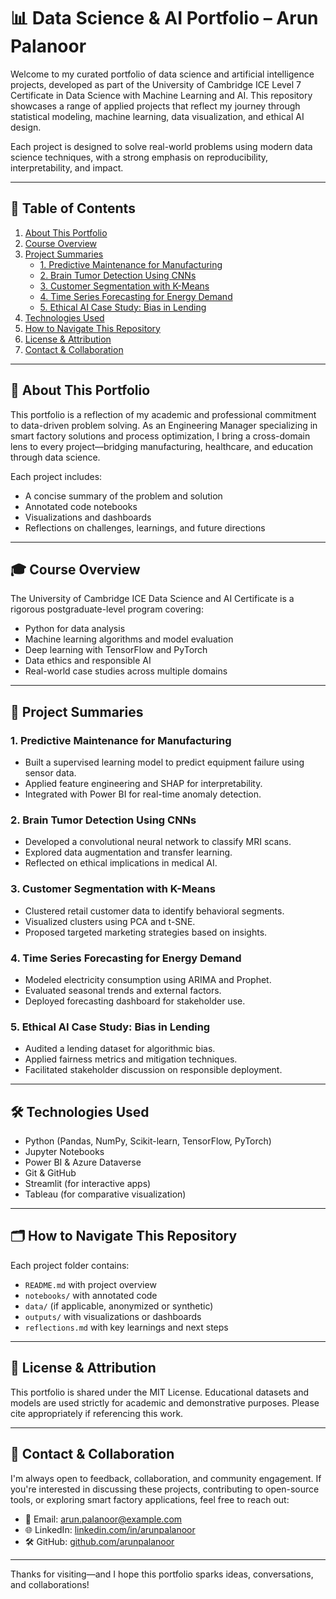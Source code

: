 # 📊 Data Science & AI Portfolio – Arun Palanoor

Welcome to my curated portfolio of data science and artificial intelligence projects, developed as part of the University of Cambridge ICE Level 7 Certificate in Data Science with Machine Learning and AI. This repository showcases a range of applied projects that reflect my journey through statistical modeling, machine learning, data visualization, and ethical AI design.

Each project is designed to solve real-world problems using modern data science techniques, with a strong emphasis on reproducibility, interpretability, and impact.

---

## 🧭 Table of Contents

1. [About This Portfolio](#about-this-portfolio)
2. [Course Overview](#course-overview)
3. [Project Summaries](#project-summaries)
   - [1. Predictive Maintenance for Manufacturing](#1-predictive-maintenance-for-manufacturing)
   - [2. Brain Tumor Detection Using CNNs](#2-brain-tumor-detection-using-cnns)
   - [3. Customer Segmentation with K-Means](#3-customer-segmentation-with-k-means)
   - [4. Time Series Forecasting for Energy Demand](#4-time-series-forecasting-for-energy-demand)
   - [5. Ethical AI Case Study: Bias in Lending](#5-ethical-ai-case-study-bias-in-lending)
4. [Technologies Used](#technologies-used)
5. [How to Navigate This Repository](#how-to-navigate-this-repository)
6. [License & Attribution](#license--attribution)
7. [Contact & Collaboration](#contact--collaboration)

---

## 📘 About This Portfolio

This portfolio is a reflection of my academic and professional commitment to data-driven problem solving. As an Engineering Manager specializing in smart factory solutions and process optimization, I bring a cross-domain lens to every project—bridging manufacturing, healthcare, and education through data science.

Each project includes:
- A concise summary of the problem and solution
- Annotated code notebooks
- Visualizations and dashboards
- Reflections on challenges, learnings, and future directions

---

## 🎓 Course Overview

The University of Cambridge ICE Data Science and AI Certificate is a rigorous postgraduate-level program covering:
- Python for data analysis
- Machine learning algorithms and model evaluation
- Deep learning with TensorFlow and PyTorch
- Data ethics and responsible AI
- Real-world case studies across multiple domains

---

## 🧪 Project Summaries

### 1. Predictive Maintenance for Manufacturing
- Built a supervised learning model to predict equipment failure using sensor data.
- Applied feature engineering and SHAP for interpretability.
- Integrated with Power BI for real-time anomaly detection.

### 2. Brain Tumor Detection Using CNNs
- Developed a convolutional neural network to classify MRI scans.
- Explored data augmentation and transfer learning.
- Reflected on ethical implications in medical AI.

### 3. Customer Segmentation with K-Means
- Clustered retail customer data to identify behavioral segments.
- Visualized clusters using PCA and t-SNE.
- Proposed targeted marketing strategies based on insights.

### 4. Time Series Forecasting for Energy Demand
- Modeled electricity consumption using ARIMA and Prophet.
- Evaluated seasonal trends and external factors.
- Deployed forecasting dashboard for stakeholder use.

### 5. Ethical AI Case Study: Bias in Lending
- Audited a lending dataset for algorithmic bias.
- Applied fairness metrics and mitigation techniques.
- Facilitated stakeholder discussion on responsible deployment.

---

## 🛠 Technologies Used

- Python (Pandas, NumPy, Scikit-learn, TensorFlow, PyTorch)
- Jupyter Notebooks
- Power BI & Azure Dataverse
- Git & GitHub
- Streamlit (for interactive apps)
- Tableau (for comparative visualization)

---

## 🗂 How to Navigate This Repository

Each project folder contains:
- `README.md` with project overview
- `notebooks/` with annotated code
- `data/` (if applicable, anonymized or synthetic)
- `outputs/` with visualizations or dashboards
- `reflections.md` with key learnings and next steps

---

## 📄 License & Attribution

This portfolio is shared under the MIT License. Educational datasets and models are used strictly for academic and demonstrative purposes. Please cite appropriately if referencing this work.

---

## 🤝 Contact & Collaboration

I'm always open to feedback, collaboration, and community engagement. If you're interested in discussing these projects, contributing to open-source tools, or exploring smart factory applications, feel free to reach out:

- 📧 Email: arun.palanoor@example.com
- 🌐 LinkedIn: [linkedin.com/in/arunpalanoor](https://linkedin.com/in/arunpalanoor)
- 🛠 GitHub: [github.com/arunpalanoor](https://github.com/arunpalanoor)

---

Thanks for visiting—and I hope this portfolio sparks ideas, conversations, and collaborations!